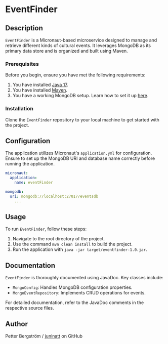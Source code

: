 # EventFinder

## Description

`EventFinder` is a Micronaut-based microservice designed to manage and retrieve different kinds of cultural events. It leverages MongoDB as its primary data store and is organized and built using Maven.


### Prerequisites

Before you begin, ensure you have met the following requirements:
1. You have installed [Java 17](https://adoptium.net/?variant=openjdk17&jvmVariant=hotspot).
2. You have installed [Maven](https://maven.apache.org/).
3. You have a working MongoDB setup. Learn how to set it up [here](https://www.mongodb.com/try/download/community).

### Installation

Clone the `EventFinder` repository to your local machine to get started with the project.

## Configuration

The application utilizes Micronaut's `application.yml` for configuration. Ensure to set up the MongoDB URI and database name correctly before running the application.

```yaml
micronaut:
  application:
    name: eventFinder

mongodb:
  uri: mongodb://localhost:27017/eventsdb
    ...
```

## Usage

To run `EventFinder`, follow these steps:

1. Navigate to the root directory of the project.
2. Use the command `mvn clean install` to build the project.
3. Run the application with `java -jar target/eventfinder-1.0.jar`.

## Documentation

`EventFinder` is thoroughly documented using JavaDoc. Key classes include:
- `MongoConfig`: Handles MongoDB configuration properties.
- `MongoEventRepository`: Implements CRUD operations for events.

For detailed documentation, refer to the JavaDoc comments in the respective source files.

## Author

Petter Bergström / [juninatt](https://github.com/juninatt) on GitHub




